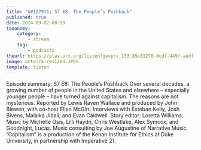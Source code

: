 ```yaml
---
title: "&#127911; S7 E8: The People’s Pushback"
published: true
date: 2024-09-02-08-59
taxonomy:
    category:
        - stream
    tag:
        - podcasts
theurl: https://play.prx.org/listen?ge=prx_153_85c01270-0cdf-449f-aedf-ae97ae8a53ed&uf=https%3A%2F%2Ffeeds.sceneonradio.org%2FSceneOnRadio
image: artwork-resized.JPEG
template: listen
---
```


Episode summary: S7 E8: The People&rsquo;s Pushback Over several decades, a growing number of people in the United States and elsewhere &ndash; especially younger people &ndash; have turned against capitalism. The reasons are not mysterious. Reported by Lewis Raven Wallace and produced by John Biewen, with co-host Ellen McGirt. Interviews with Esteban Kelly, Josh Bivens, Malaika Jibali, and Evan Caldwell. Story editor: Loretta Williams. Music by Michelle Osis, Lilli Haydn, Chris Westlake, Alex Symcox, and Goodnight, Lucas. Music consulting by Joe Augustine of Narrative Music. &rdquo;Capitalism&rdquo; is a production of the Kenan Institute for Ethics at Duke University, in partnership with Imperative 21.
